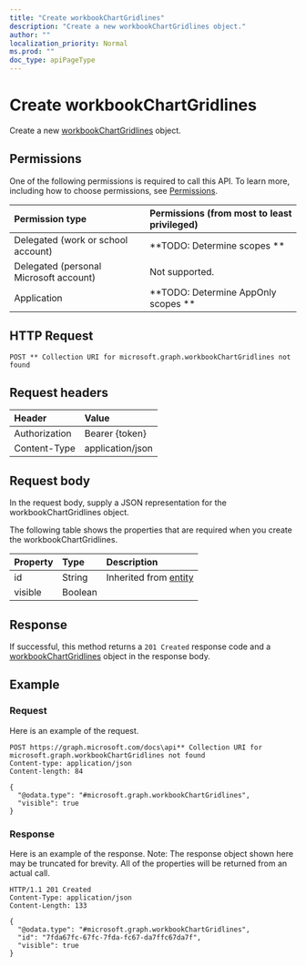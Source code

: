 ```yaml
---
title: "Create workbookChartGridlines"
description: "Create a new workbookChartGridlines object."
author: ""
localization_priority: Normal
ms.prod: ""
doc_type: apiPageType
---
```


# Create workbookChartGridlines

Create a new [workbookChartGridlines](../resources/workbookchartgridlines.md) object.

## Permissions
One of the following permissions is required to call this API. To learn more, including how to choose permissions, see [Permissions](/concepts/permissions-reference.md).

|Permission type|Permissions (from most to least privileged)|
|:---|:---|
|Delegated (work or school account)|**TODO: Determine scopes **|
|Delegated (personal Microsoft account)|Not supported.|
|Application|**TODO: Determine AppOnly scopes **|

## HTTP Request
<!-- {
  "blockType": "ignored"
}
-->
``` http
POST ** Collection URI for microsoft.graph.workbookChartGridlines not found
```

## Request headers
|Header|Value|
|:---|:---|
|Authorization|Bearer {token}|
|Content-Type|application/json|

## Request body
In the request body, supply a JSON representation for the workbookChartGridlines object.

The following table shows the properties that are required when you create the workbookChartGridlines.

|Property|Type|Description|
|:---|:---|:---|
|id|String| Inherited from [entity](../resources/entity.md)|
|visible|Boolean||



## Response
If successful, this method returns a `201 Created` response code and a [workbookChartGridlines](../resources/workbookchartgridlines.md) object in the response body.

## Example

### Request
Here is an example of the request.
<!-- {
  "blockType": "request",
  "name": "create_workbookchartgridlines_from_"
}
-->
``` http
POST https://graph.microsoft.com/docs\api** Collection URI for microsoft.graph.workbookChartGridlines not found
Content-type: application/json
Content-length: 84

{
  "@odata.type": "#microsoft.graph.workbookChartGridlines",
  "visible": true
}
```

### Response
Here is an example of the response. Note: The response object shown here may be truncated for brevity. All of the properties will be returned from an actual call.
<!-- {
  "blockType": "response",
  "truncated": true,
  "@odata.type": "microsoft.graph.workbookchartgridlines"
}
-->
``` http
HTTP/1.1 201 Created
Content-Type: application/json
Content-Length: 133

{
  "@odata.type": "#microsoft.graph.workbookChartGridlines",
  "id": "7fda67fc-67fc-7fda-fc67-da7ffc67da7f",
  "visible": true
}
```


